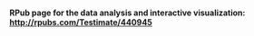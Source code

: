 #### RPub page for the data analysis and interactive visualization:  http://rpubs.com/Testimate/440945
